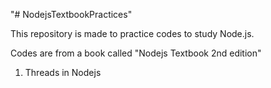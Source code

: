 "# NodejsTextbookPractices" 

This repository is made to practice codes to study Node.js.



Codes are from a book called "Nodejs Textbook 2nd edition"

1. Threads in Nodejs

